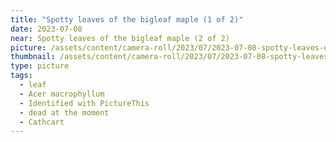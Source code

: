 ```yaml
---
title: "Spotty leaves of the bigleaf maple (1 of 2)"
date: 2023-07-08
near: Spotty leaves of the bigleaf maple (2 of 2)
picture: /assets/content/camera-roll/2023/07/2023-07-08-spotty-leaves-of-the-bigleaf-maple-1/20230709_012358181_iOS.jpg
thumbnail: /assets/content/camera-roll/2023/07/2023-07-08-spotty-leaves-of-the-bigleaf-maple-1/20230709_012358181_iOS-thumbnail.jpg
type: picture
tags:
  - leaf
  - Acer macrophyllum
  - Identified with PictureThis
  - dead at the moment
  - Cathcart
---
```

